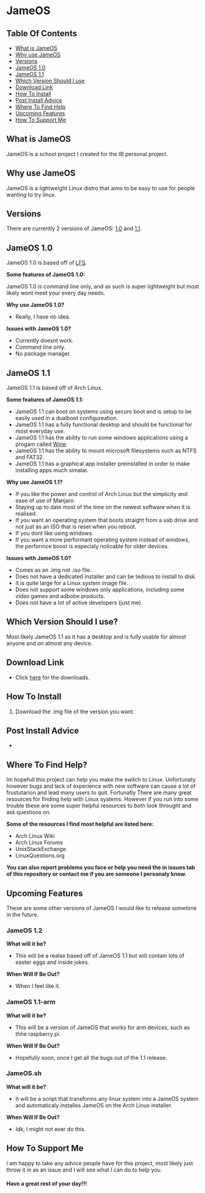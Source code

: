 # **JameOS** #

## **Table Of Contents** ##

- [What is JameOS](#what-is-jameos)
- [Why use JameOS](#why-use-jameos)
- [Versions](#versions)
- [JameOS 1.0](#jameos-10)
- [JameOS 1.1](#jameos-11)
- [Which Version Should I use](#which-version-should-i-use)
- [Download Link](#download-link)
- [How To Install](#how-to-install)
- [Post Install Advice](#post-install-advice)
- [Where To Find Help](#where-to-find-help)
- [Upcoming Features](#upcoming-features)
- [How To Support Me](#how-to-support-me)

## What is JameOS ##

JameOS is a school project I created for the IB personal project.

## Why use JameOS ##

JameOS is a lightweight Linux distro that aims to be easy to use for people wanting to try linux.

## Versions ##

There are currently 2 versions of JameOS: [1.0](#jameos-10 "Go to JameOS 1.0") and [1.1](#jameos-11 "Go to JameOS 1.1").

## JameOS 1.0 ##

JameOS 1.0 is based off of [LFS](https://www.linuxfromscratch.org/ "Linux From Scratch").

**Some features of JameOS 1.0:**

JameOS 1.0 is command line only, and as such is super lightweight but most likely wont meet your every day needs.

**Why use JameOS 1.0?**

- Really, I have no idea.

**Issues with JameOS 1.0?**

- Currently doesnt work.
- Command line only.
- No package manager. 

## JameOS 1.1 ##

JameOS 1.1 is based off of Arch Linux.

**Some features of JameOS 1.1:**

- JameOS 1.1 can boot on systems using secure boot and is setup to be easily used in a dualboot configureation. 
- JameOS 1.1 has a fully functional desktop and should be functional for most everyday use.
- JameOS 1.1 has the ability to run some windows applications using a progam called [Wine](https://www.winehq.org/ "WineHQ").
- JameOS 1.1 has the ability to mount microsoft filesystems such as NTFS and FAT32.
- JameOS 1.1 has a graphical app installer preinstalled in order to make installing apps much simalar.

**Why use JameOS 1.1?**

- If you like the power and control of Arch Linux but the simplicity and ease of use of Manjaro.
- Staying up to date most of the time on the newest software when it is realised.
- If you want an operating system that boots straight from a usb drive and not just as an ISO that is reset when you reboot.
- If you dont like using windows.
- If you want a more performant operating system instead of windows, the performce boost is especialy noticable for older devices.

**Issues with JameOS 1.0?**

- Comes as an .img not .iso file.
- Does not have a dedicated installer and can be tedious to install to disk.
- It is quite large for a Linux system image file.
- Does not support some windows only applications, including some video games and adbobe products.
- Does not have a lot of active developers (just me).

## Which Version Should I use? ##

Most likely JameOS 1.1 as it has a desktop and is fully usable for almost anyone and on almost any device. 

## Download Link ##

- Click [here](https://drive.google.com/drive/folders/1iHFzuZzZGXZiJaG5aZiTY3S2Jp2bV9zU?usp=sharing "Downloads") for the downloads.

## How To Install ##

1. Download the .img file of the version you want.

## Post Install Advice ##

- 

## Where To Find Help? ##

Im hopefull this project can help you make the switch to Linux. 
Unfortunaty however bugs and lack of experience with new software can cause a lot of frustutarion and lead many users to quit. 
Fortunatly There are many great resources for finding help with Linux systems. 
However if you run into some trouble these are some super helpful resources to both look throught and ask questions on.

**Some of the resources I find most helpful are listed here:**

- Arch Linux Wiki
- Arch Linux Forums
- UnixStackExchange
- LinuxQuestions.org

**You can also report problems you face or help you need the in issues tab of this repository or contact me if you are someone I personaly know.**

## Upcoming Features ##

These are some other versions of JameOS I would like to release sometime in the future. 

### **JameOS 1.2** ###

**What will it be?**

- This will be a realse based off of JameOS 1.1 but will contain lots of easter eggs and inside jokes.

**When Will If Be Out?**

- When I feel like it.

### **JameOS 1.1-arm** ###

**What will it be?**

- This will be a version of JameOS that works for arm devices, such as thhe raspberry pi.

**When Will If Be Out?**

- Hopefully soon, once I get all the bugs out of the 1.1 release. 

### **JameOS.sh** ###

**What will it be?**

- It will be a script that transforms any linux system into a JameOS system and automaticaly installes JameOS on the Arch Linux installer.

**When Will If Be Out?**

- Idk, I might not ever do this.

## How To Support Me ##

I am happy to take any advice people have for this project, most likely just throw it in as an issue and I will see what I can do to help you.
 
 
 
#### **Have a great rest of your day!!!** #### 
